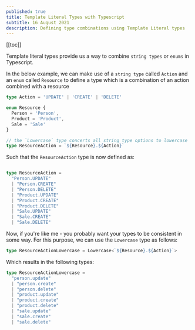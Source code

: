 ```yaml
---
published: true
title: Template Literal Types with Typescript
subtitle: 16 August 2021
description: Defining type combinations using Template Literal types
---
```


[[toc]]

Template literal types provide us a way to combine `string types` or `enums` in Typescript. 

In the below example, we can make use of a `string type` called `Action` and an `enum` called `Resource` to define a type which is a combination of an action combined with a resource

```ts
type Action = 'UPDATE' | 'CREATE' | 'DELETE'

enum Resource {
  Person = 'Person',
  Product = 'Product',
  Sale = 'Sale'
}

// the `Lowercase` type concerts all string type options to lowercase
type ResourceAction = `${Resource}.${Action}`
```

Such that the `ResourceAction` type is now defined as:

```ts

type ResourceAction = 
  "Person.UPDATE" 
  | "Person.CREATE" 
  | "Person.DELETE" 
  | "Product.UPDATE" 
  | "Product.CREATE" 
  | "Product.DELETE" 
  | "Sale.UPDATE" 
  | "Sale.CREATE" 
  | "Sale.DELETE"
```

Now, if you're like me - you probably want your types to be consistent in some way. For this purpose, we can use the `Lowercase` type as follows:

```ts
type ResourceActionLowercase = Lowercase<`${Resource}.${Action}`>
```

Which results in the following types:

```ts
type ResourceActionLowercase = 
  "person.update" 
  | "person.create" 
  | "person.delete" 
  | "product.update" 
  | "product.create" 
  | "product.delete" 
  | "sale.update" 
  | "sale.create" 
  | "sale.delete"
```
